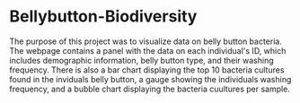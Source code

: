 # Bellybutton-Biodiversity
The purpose of this project was to visualize data on belly button bacteria. The webpage contains a panel with the data on each individual's ID, which includes demographic information, belly button type, and their washing frequency. There is also a bar chart displaying the top 10 bacteria cultures found in the inviduals belly button, a gauge showing the individuals washing frequency, and a bubble chart displaying the bacteria cuultures per sample.
